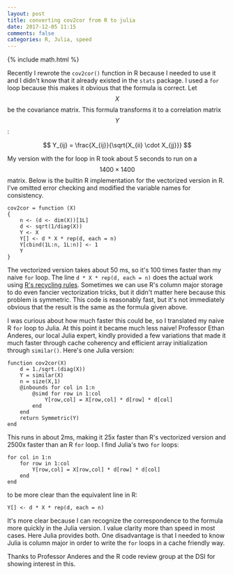 ```yaml
---
layout: post
title: converting cov2cor from R to julia
date: 2017-12-05 11:15
comments: false
categories: R, Julia, speed
---
```


{% include math.html %}

Recently I rewrote the `cov2cor()` function in R because I needed to use it
and I didn't know that it already existed in the `stats` package. I used a
`for` loop because this makes it obvious that the formula is correct. Let
$$X$$ be the covariance matrix. This formula transforms it to a correlation
matrix $$Y$$:

$$
    Y_{ij} = \frac{X_{ij}}{\sqrt{X_{ii} \cdot X_{jj}}}
$$

My version with the for loop in R took about 5 seconds to run on a $$1400
\times 1400$$ matrix. Below is the builtin R implementation for the vectorized version
in R. I've omitted error checking and modified the variable names for
consistency.

```{R}
cov2cor = function (X)
{
    n <- (d <- dim(X))[1L]
    d <- sqrt(1/diag(X))
    Y <- X
    Y[] <- d * X * rep(d, each = n)
    Y[cbind(1L:n, 1L:n)] <- 1
    Y
}
```

The vectorized version takes about 50 ms, so it's 100 times faster than my
naive `for` loop. The line `d * X * rep(d, each = n)` does the actual work
using [R's recycling
rules](https://cran.r-project.org/doc/manuals/r-release/R-lang.html#Recycling-rules).
Sometimes we can use R's column major storage to do even fancier
vectorization tricks, but it didn't matter here because this problem is
symmetric.  This code is reasonably fast, but it's not immediately obvious
that the result is the same as the formula given above.

I was curious about how much faster this could be, so I translated my naive
R `for` loop to Julia. At this point it became much less naive!  Professor
Ethan Anderes, our local Julia expert, kindly provided a few
variations that made it much faster through cache coherency and efficient
array initialization through `similar()`. Here's one Julia version:

```{julia}
function cov2cor(X) 
    d = 1./sqrt.(diag(X))
    Y = similar(X)   
    n = size(X,1) 
    @inbounds for col in 1:n 
        @simd for row in 1:col
            Y[row,col] = X[row,col] * d[row] * d[col]
        end 
    end 
    return Symmetric(Y)
end
```

This runs in about 2ms, making it 25x faster than R's vectorized version
and 2500x faster than an R `for` loop. I find Julia's two `for` loops:

```{julia}
for col in 1:n 
    for row in 1:col
        Y[row,col] = X[row,col] * d[row] * d[col]
    end 
end 
```

to be more clear than the equivalent line in R:

```{R}
Y[] <- d * X * rep(d, each = n)
```

It's more clear because I can recognize the correspondence to the formula
more quickly in the Julia version. I value clarity more than speed in most
cases. Here Julia provides both. One disadvantage is that I needed to know
Julia is column major in order to write the `for` loops in a cache friendly
way.

Thanks to Professor Anderes and the R code review group at the DSI for
showing interest in this.
